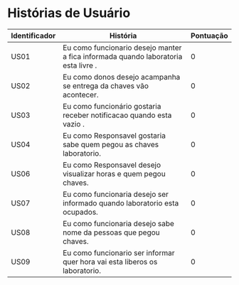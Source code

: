 
 # Histórias de Usuário



Identificador | História | Pontuação
-- | -- | --
US01 | Eu como funcionario desejo manter  a fica informada quando laboratoria esta livre . | 0
US02 | Eu como donos desejo acampanha se entrega da chaves vão acontecer. | 0
US03 | Eu como funcionário gostaria receber notificacao quando esta vazio . | 0
US04 | Eu como Responsavel gostaria sabe quem pegou as chaves laboratorio. | 0
US06 | Eu como Responsavel desejo visualizar horas e quem pegou chaves. | 0
US07 | Eu como funcionaria desejo ser informado quando laboratorio esta ocupados. | 0
US08 | Eu como funcionaria desejo sabe nome da pessoas que pegou chaves. | 0
US09 | Eu como funcionario ser informar quer hora vai esta liberos os laboratorio. | 0


